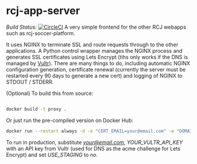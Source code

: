 # rcj-app-server
*Build Status:* [![CircleCI](https://circleci.com/gh/rcjaustralia/rcj-app-server.svg?style=svg)](https://circleci.com/gh/rcjaustralia/rcj-app-server)
A very simple frontend for the other RCJ webapps such as rcj-soccer-platform.

It uses NGINX to terminate SSL and route requests through to the other applications. A Python control wrapper manages the NGINX process and generates SSL certificates using Lets Encrypt (tihs only works if the DNS is managed by [Vultr](https://vultr.com/)). There are many things to do, including automatic NGINX configuration generation, certificate renewal (currently the server must be restarted every 90 days to generate a new cert) and logging of NGINX to STDOUT / STDERR.

(Optional) To build this from source:

```bash

docker build -t proxy .
```

Or just run the pre-compiled version on Docker Hub:

```bash
docker run --restart always -d -e "CERT_EMAIL=your@email.com" -e "DOMAINS_SOCCER=soccer.rcja.org:soccer.rcj.org.au" -e "VULTR_API_KEY=YOUR_VULTR_API_KEY" -e "USE_STAGING=yes" --link rcj_soccer:rcj_soccer -p 80:80 -p 443:443 --name rcj_proxy rcjaustralia/rcj-app-server
```

To run in production, substitute *your@email.com*, *YOUR_VULTR_API_KEY* with an API key from Vultr (used for DNS as the acme challenge for Lets Encrypt) and set *USE_STAGING* to *no*.
